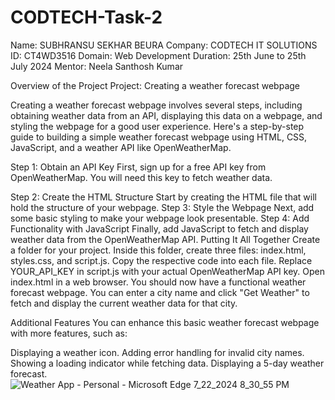 # CODTECH-Task-2
Name: SUBHRANSU SEKHAR BEURA
Company: CODTECH IT SOLUTIONS
ID: CT4WD3516
Domain: Web Development
Duration: 25th June to 25th July 2024
Mentor: Neela Santhosh Kumar

Overview of the Project
Project: Creating a weather forecast webpage

Creating a weather forecast webpage involves several steps, including obtaining weather data from an API, displaying this data on a webpage, and styling the webpage for a good user experience. Here's a step-by-step guide to building a simple weather forecast webpage using HTML, CSS, JavaScript, and a weather API like OpenWeatherMap.

Step 1: Obtain an API Key
First, sign up for a free API key from OpenWeatherMap. You will need this key to fetch weather data.

Step 2: Create the HTML Structure
Start by creating the HTML file that will hold the structure of your webpage.
Step 3: Style the Webpage
Next, add some basic styling to make your webpage look presentable.
Step 4: Add Functionality with JavaScript
Finally, add JavaScript to fetch and display weather data from the OpenWeatherMap API.
Putting It All Together
Create a folder for your project.
Inside this folder, create three files: index.html, styles.css, and script.js.
Copy the respective code into each file.
Replace YOUR_API_KEY in script.js with your actual OpenWeatherMap API key.
Open index.html in a web browser.
You should now have a functional weather forecast webpage. You can enter a city name and click "Get Weather" to fetch and display the current weather data for that city.

Additional Features
You can enhance this basic weather forecast webpage with more features, such as:

Displaying a weather icon.
Adding error handling for invalid city names.
Showing a loading indicator while fetching data.
Displaying a 5-day weather forecast.
![Weather App - Personal - Microsoft​ Edge 7_22_2024 8_30_55 PM](https://github.com/user-attachments/assets/48d3c61c-022d-40a6-87d4-d1c0b082b7cb)

